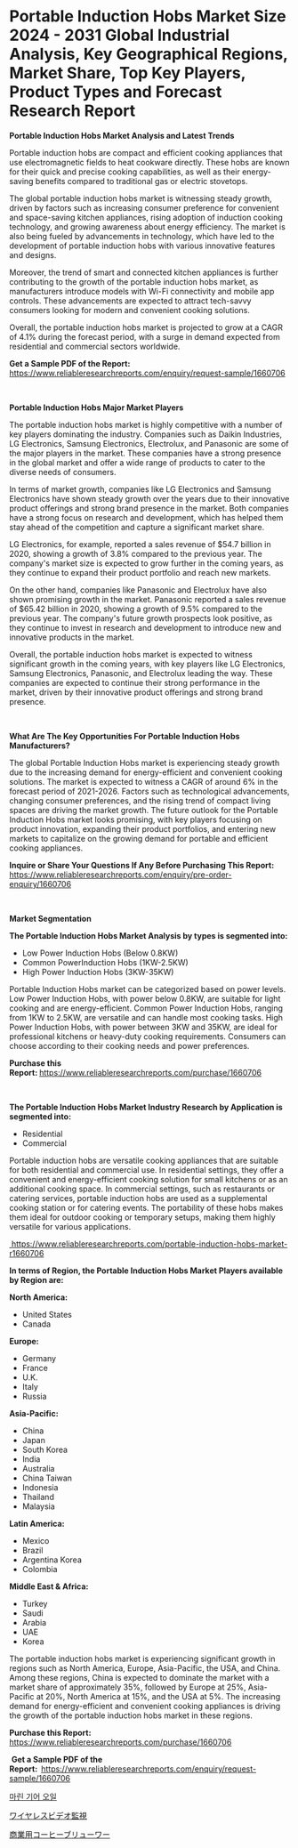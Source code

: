 <p><h1>Portable Induction Hobs Market Size 2024 - 2031 Global Industrial Analysis, Key Geographical Regions, Market Share, Top Key Players, Product Types and Forecast Research Report</h1></p><p><strong>Portable Induction Hobs Market Analysis and Latest Trends</strong></p>
<p><p>Portable induction hobs are compact and efficient cooking appliances that use electromagnetic fields to heat cookware directly. These hobs are known for their quick and precise cooking capabilities, as well as their energy-saving benefits compared to traditional gas or electric stovetops.</p><p>The global portable induction hobs market is witnessing steady growth, driven by factors such as increasing consumer preference for convenient and space-saving kitchen appliances, rising adoption of induction cooking technology, and growing awareness about energy efficiency. The market is also being fueled by advancements in technology, which have led to the development of portable induction hobs with various innovative features and designs.</p><p>Moreover, the trend of smart and connected kitchen appliances is further contributing to the growth of the portable induction hobs market, as manufacturers introduce models with Wi-Fi connectivity and mobile app controls. These advancements are expected to attract tech-savvy consumers looking for modern and convenient cooking solutions.</p><p>Overall, the portable induction hobs market is projected to grow at a CAGR of 4.1% during the forecast period, with a surge in demand expected from residential and commercial sectors worldwide.</p></p>
<p><strong>Get a Sample PDF of the Report:&nbsp;</strong> <a href="https://www.reliableresearchreports.com/enquiry/request-sample/1660706">https://www.reliableresearchreports.com/enquiry/request-sample/1660706</a></p>
<p>&nbsp;</p>
<p><strong>Portable Induction Hobs Major Market Players</strong></p>
<p><p>The portable induction hobs market is highly competitive with a number of key players dominating the industry. Companies such as Daikin Industries, LG Electronics, Samsung Electronics, Electrolux, and Panasonic are some of the major players in the market. These companies have a strong presence in the global market and offer a wide range of products to cater to the diverse needs of consumers.</p><p>In terms of market growth, companies like LG Electronics and Samsung Electronics have shown steady growth over the years due to their innovative product offerings and strong brand presence in the market. Both companies have a strong focus on research and development, which has helped them stay ahead of the competition and capture a significant market share.</p><p>LG Electronics, for example, reported a sales revenue of $54.7 billion in 2020, showing a growth of 3.8% compared to the previous year. The company's market size is expected to grow further in the coming years, as they continue to expand their product portfolio and reach new markets.</p><p>On the other hand, companies like Panasonic and Electrolux have also shown promising growth in the market. Panasonic reported a sales revenue of $65.42 billion in 2020, showing a growth of 9.5% compared to the previous year. The company's future growth prospects look positive, as they continue to invest in research and development to introduce new and innovative products in the market.</p><p>Overall, the portable induction hobs market is expected to witness significant growth in the coming years, with key players like LG Electronics, Samsung Electronics, Panasonic, and Electrolux leading the way. These companies are expected to continue their strong performance in the market, driven by their innovative product offerings and strong brand presence.</p></p>
<p>&nbsp;</p>
<p><strong>What Are The Key Opportunities For Portable Induction Hobs Manufacturers?</strong></p>
<p><p>The global Portable Induction Hobs market is experiencing steady growth due to the increasing demand for energy-efficient and convenient cooking solutions. The market is expected to witness a CAGR of around 6% in the forecast period of 2021-2026. Factors such as technological advancements, changing consumer preferences, and the rising trend of compact living spaces are driving the market growth. The future outlook for the Portable Induction Hobs market looks promising, with key players focusing on product innovation, expanding their product portfolios, and entering new markets to capitalize on the growing demand for portable and efficient cooking appliances.</p></p>
<p><strong>Inquire or Share Your Questions If Any Before Purchasing This Report:</strong> <a href="https://www.reliableresearchreports.com/enquiry/pre-order-enquiry/1660706">https://www.reliableresearchreports.com/enquiry/pre-order-enquiry/1660706</a></p>
<p>&nbsp;</p>
<p><strong>Market Segmentation</strong></p>
<p><strong>The Portable Induction Hobs Market Analysis by types is segmented into:</strong></p>
<p><ul><li>Low Power Induction Hobs (Below 0.8KW)</li><li>Common PowerInduction Hobs (1KW-2.5KW)</li><li>High Power Induction Hobs (3KW-35KW)</li></ul></p>
<p><p>Portable Induction Hobs market can be categorized based on power levels. Low Power Induction Hobs, with power below 0.8KW, are suitable for light cooking and are energy-efficient. Common Power Induction Hobs, ranging from 1KW to 2.5KW, are versatile and can handle most cooking tasks. High Power Induction Hobs, with power between 3KW and 35KW, are ideal for professional kitchens or heavy-duty cooking requirements. Consumers can choose according to their cooking needs and power preferences.</p></p>
<p><strong>Purchase this Report:&nbsp;</strong><a href="https://www.reliableresearchreports.com/purchase/1660706">https://www.reliableresearchreports.com/purchase/1660706</a></p>
<p>&nbsp;</p>
<p><strong>The Portable Induction Hobs Market Industry Research by Application is segmented into:</strong></p>
<p><ul><li>Residential</li><li>Commercial</li></ul></p>
<p><p>Portable induction hobs are versatile cooking appliances that are suitable for both residential and commercial use. In residential settings, they offer a convenient and energy-efficient cooking solution for small kitchens or as an additional cooking space. In commercial settings, such as restaurants or catering services, portable induction hobs are used as a supplemental cooking station or for catering events. The portability of these hobs makes them ideal for outdoor cooking or temporary setups, making them highly versatile for various applications.</p></p>
<p><a href="https://www.reliableresearchreports.com/portable-induction-hobs-market-r1660706">&nbsp;https://www.reliableresearchreports.com/portable-induction-hobs-market-r1660706</a></p>
<p><strong>In terms of Region, the Portable Induction Hobs Market Players available by Region are:</strong></p>
<p>
    <p> <strong> North America: </strong>
        <ul>
            <li>United States</li>
            <li>Canada</li>
        </ul>
        </p> 
    <p> <strong> Europe: </strong>
        <ul>
            <li>Germany</li>
            <li>France</li>
            <li>U.K.</li>
            <li>Italy</li>
            <li>Russia</li>
        </ul>
        </p> 
    <p> <strong> Asia-Pacific: </strong>
        <ul>
            <li>China</li>
            <li>Japan</li>
            <li>South Korea</li>
            <li>India</li>
            <li>Australia</li>
            <li>China Taiwan</li>
            <li>Indonesia</li>
            <li>Thailand</li>
            <li>Malaysia</li>
        </ul>
        </p> 
    <p> <strong> Latin America: </strong>
        <ul>
            <li>Mexico</li>
            <li>Brazil</li>
            <li>Argentina Korea</li>
            <li>Colombia</li>
        </ul>
        </p> 
    <p> <strong> Middle East & Africa: </strong>
        <ul>
            <li>Turkey</li>
            <li>Saudi</li>
            <li>Arabia</li>
            <li>UAE</li>
            <li>Korea</li>
        </ul>
    </p>
    </p>
<p><p>The portable induction hobs market is experiencing significant growth in regions such as North America, Europe, Asia-Pacific, the USA, and China. Among these regions, China is expected to dominate the market with a market share of approximately 35%, followed by Europe at 25%, Asia-Pacific at 20%, North America at 15%, and the USA at 5%. The increasing demand for energy-efficient and convenient cooking appliances is driving the growth of the portable induction hobs market in these regions.</p></p>
<p><strong>Purchase this Report: </strong><a href="https://www.reliableresearchreports.com/purchase/1660706">https://www.reliableresearchreports.com/purchase/1660706</a></p>
<p>&nbsp;<strong>Get a Sample PDF of the Report:&nbsp;&nbsp;</strong><a href="https://www.reliableresearchreports.com/enquiry/request-sample/1660706">https://www.reliableresearchreports.com/enquiry/request-sample/1660706</a></p>
<p><strong></strong></p>
<p><p><a href="https://medium.com/@emmettsaynford43546/%ED%95%B4%EC%96%91-%EA%B8%B0%EC%96%B4-%EC%98%A4%EC%9D%BC-%EC%8B%9C%EC%9E%A5-%EC%A0%90%EC%9C%A0%EC%9C%A8-%EB%B3%80%ED%99%94-%EB%B0%8F-%EC%8B%9C%EC%9E%A5-%EC%84%B1%EC%9E%A5-%EC%B6%94%EC%84%B8-2024%EB%85%84-2031%EB%85%84-ea185338b2ec">마린 기어 오일</a></p><p><a href="https://medium.com/@jacksonwiza1924/%E3%83%AF%E3%82%A4%E3%83%A4%E3%83%AC%E3%82%B9%E3%83%93%E3%83%87%E3%82%AA%E7%9B%A3%E8%A6%96%E5%B8%82%E5%A0%B4%E3%81%AE%E8%A6%8F%E6%A8%A1-%E5%B8%82%E5%A0%B4%E3%81%AE%E5%B1%95%E6%9C%9B%E3%81%A8%E5%B8%82%E5%A0%B4%E4%BA%88%E6%B8%AC-2024%E5%B9%B4%E3%81%8B%E3%82%892031%E5%B9%B4%E3%81%BE%E3%81%A7-12a25c33dc7b">ワイヤレスビデオ監視</a></p><p><a href="https://medium.com/@carlieshields/%E5%95%86%E7%94%A8%E3%82%B3%E3%83%BC%E3%83%92%E3%83%BC%E3%83%96%E3%83%AA%E3%83%A5%E3%83%AF%E3%83%BC%E3%83%9E%E3%83%BC%E3%82%B1%E3%83%83%E3%83%88-%E3%82%BF%E3%82%A4%E3%83%97-%E3%82%A2%E3%83%97%E3%83%AA%E3%82%B1%E3%83%BC%E3%82%B7%E3%83%A7%E3%83%B3-%E3%81%8A%E3%82%88%E3%81%B3%E5%9C%B0%E7%90%86%E3%81%AB%E3%82%88%E3%82%8B%E5%8C%85%E6%8B%AC%E7%9A%84%E3%81%AA%E8%A9%95%E4%BE%A1-6ce024b3e28e">商業用コーヒーブリューワー</a></p></p>